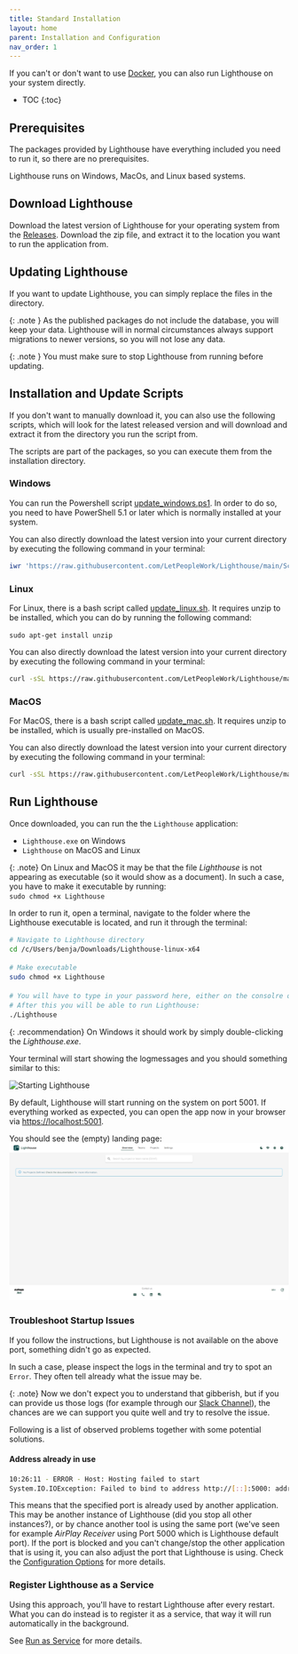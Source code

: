 ```yaml
---
title: Standard Installation
layout: home
parent: Installation and Configuration
nav_order: 1
---
```


If you can't or don't want to use [Docker](./docker.html), you can also run Lighthouse on your system directly.

- TOC
{:toc}

## Prerequisites
The packages provided by Lighthouse have everything included you need to run it, so there are no prerequisites.

Lighthouse runs on Windows, MacOs, and Linux based systems.

## Download Lighthouse
Download the latest version of Lighthouse for your operating system from the [Releases](https://github.com/LetPeopleWork/Lighthouse/releases/latest).
Download the zip file, and extract it to the location you want to run the application from.

## Updating Lighthouse
If you want to update Lighthouse, you can simply replace the files in the directory.

{: .note }
As the published packages do not include the database, you will keep your data. Lighthouse will in normal circumstances always support migrations to newer versions, so you will not lose any data.

{: .note }
You must make sure to stop Lighthouse from running before updating.

## Installation and Update Scripts
If you don't want to manually download it, you can also use the following scripts, which will look for the latest released version and will download and extract it from the directory you run the script from.

The scripts are part of the packages, so you can execute them from the installation directory.

### Windows
You can run the Powershell script [update_windows.ps1](https://github.com/LetPeopleWork/Lighthouse/blob/main/Scripts/update_windows.ps1). In order to do so, you need to have PowerShell 5.1 or later which is normally installed at your system.

You can also directly download the latest version into your current directory by executing the following command in your terminal:

```powershell
iwr 'https://raw.githubusercontent.com/LetPeopleWork/Lighthouse/main/Scripts/update_windows.ps1' | iex
```
  
### Linux
For Linux, there is a bash script called [update_linux.sh](https://github.com/LetPeopleWork/Lighthouse/blob/main/Scripts/update_linux.sh). It requires unzip to be installed, which you can do by running the following command:

`sudo apt-get install unzip`

You can also directly download the latest version into your current directory by executing the following command in your terminal:

```bash
curl -sSL https://raw.githubusercontent.com/LetPeopleWork/Lighthouse/main/Scripts/update_linux.sh | bash
```

### MacOS
For MacOS, there is a bash script called [update_mac.sh](https://github.com/LetPeopleWork/Lighthouse/blob/main/Scripts/update_mac.sh). It requires unzip to be installed, which is usually pre-installed on MacOS.

You can also directly download the latest version into your current directory by executing the following command in your terminal:

```bash
curl -sSL https://raw.githubusercontent.com/LetPeopleWork/Lighthouse/main/Scripts/update_mac.sh | bash
```

## Run Lighthouse
Once downloaded, you can run the the `Lighthouse` application:
- `Lighthouse.exe` on Windows
- `Lighthouse` on MacOS and Linux

{: .note}
On Linux and MacOS it may be that the file *Lighthouse* is not appearing as executable (so it would show as a document). In such a case, you have to make it executable by running:  
`sudo chmod +x Lighthouse`

In order to run it, open a terminal, navigate to the folder where the Lighthouse executable is located, and run it through the terminal:
```bash
# Navigate to Lighthouse directory
cd /c/Users/benja/Downloads/Lighthouse-linux-x64

# Make executable
sudo chmod +x Lighthouse

# You will have to type in your password here, either on the consolre or via the UI
# After this you will be able to run Lighthouse:
./Lighthouse
```

{: .recommendation}
On Windows it should work by simply double-clicking the *Lighthouse.exe*.

Your terminal will start showing the logmessages and you should something similar to this:

![Starting Lighthouse](../assets/installation/startup.png)

By default, Lighthouse will start running on the system on port 5001. If everything worked as expected, you can open the app now in your browser via [https://localhost:5001](https://localhost:5001).

You should see the (empty) landing page:
![Landing Page](../assets/installation/landingpage.png)

### Troubleshoot Startup Issues
If you follow the instructions, but Lighthouse is not available on the above port, something didn't go as expected.

In such a case, please inspect the logs in the terminal and try to spot an `Error`. They often tell already what the issue may be.

{: .note}
Now we don't expect you to understand that gibberish, but if you can provide us those logs (for example through our [Slack Channel](https://join.slack.com/t/let-people-work/shared_invite/zt-38df4z4sy-iqJEo6S8kmIgIfsgsV0J1A)), the chances are we can support you quite well and try to resolve the issue.

Following is a list of observed problems together with some potential solutions.

#### Address already in use
```bash
10:26:11 - ERROR - Host: Hosting failed to start
System.IO.IOException: Failed to bind to address http://[::]:5000: address already in use
```
This means that the specified port is already used by another application. This may be another instance of Lighthouse (did you stop all other instances?), or by chance another tool is using the same port (we've seen for example *AirPlay Receiver* using Port 5000 which is Lighthouse default port). If the port is blocked and you can't change/stop the other application that is using it, you can also adjust the port that Lighthouse is using. Check the [Configuration Options](configuration.html#http--https-url) for more details.

### Register Lighthouse as a Service
Using this approach, you'll have to restart Lighthouse after every restart. What you can do instead is to register it as a service, that way it will run automatically in the background.

See [Run as Service](./service.html) for more details.